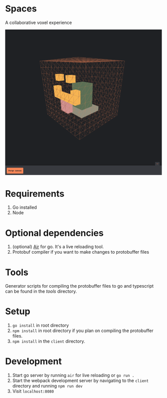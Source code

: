 # Spaces

A collaborative voxel experience

![Preview of experience](preview.png "Spaces preview")

# Requirements

1. Go installed
2. Node

# Optional dependencies

1. (optional) [Air](https://github.com/cosmtrek/air) for go. It's a live reloading tool.
2. Protobuf compiler if you want to make changes to protobuffer files

# Tools

Generator scripts for compiling the protobuffer files to go and typescript can be found in the _tools_ directory.


# Setup
1. `go install` in root directory
2. `npm install` in root directory if you plan on compiling the protobuffer files.
3. `npm install` in the `client` directory.

# Development
1. Start go server by running `air` for live reloading or `go run .`
2. Start the webpack development server by navigating to the `client` directory and running `npm run dev`
3. Visit `localhost:8080`
